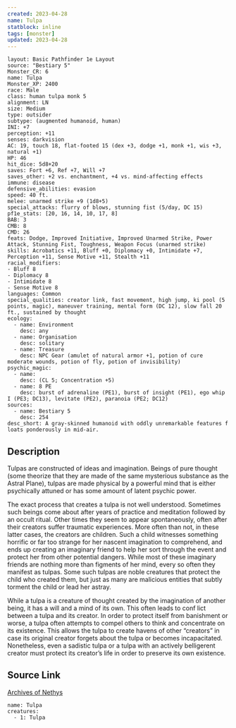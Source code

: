 ```yaml
---
created: 2023-04-28
name: Tulpa
statblock: inline
tags: [monster]
updated: 2023-04-28
---
```

```statblock
layout: Basic Pathfinder 1e Layout
source: "Bestiary 5"
Monster_CR: 6
name: Tulpa
Monster_XP: 2400
race: Male
class: human tulpa monk 5
alignment: LN
size: Medium
type: outsider
subtype: (augmented humanoid, human)
INI: +7
perception: +11
senses: darkvision
AC: 19, touch 18, flat-footed 15 (dex +3, dodge +1, monk +1, wis +3, natural +1)
HP: 46
hit_dice: 5d8+20
saves: Fort +6, Ref +7, Will +7
saves_other: +2 vs. enchantment, +4 vs. mind-affecting effects
immune: disease
defensive_abilities: evasion
speed: 40 ft.
melee: unarmed strike +9 (1d8+5)
special_attacks: flurry of blows, stunning fist (5/day, DC 15)
pf1e_stats: [20, 16, 14, 10, 17, 8]
BAB: 3
CMB: 8
CMD: 26
feats: Dodge, Improved Initiative, Improved Unarmed Strike, Power Attack, Stunning Fist, Toughness, Weapon Focus (unarmed strike)
skills: Acrobatics +11, Bluff +0, Diplomacy +0, Intimidate +7, Perception +11, Sense Motive +11, Stealth +11
racial_modifiers:
- Bluff 8
- Diplomacy 8
- Intimidate 8
- Sense Motive 8
languages: Common
special_qualities: creator link, fast movement, high jump, ki pool (5 points, magic), maneuver training, mental form (DC 12), slow fall 20 ft., sustained by thought
ecology:
  - name: Environment
    desc: any
  - name: Organisation
    desc: solitary
  - name: Treasure
    desc: NPC Gear (amulet of natural armor +1, potion of cure moderate wounds, potion of fly, potion of invisibility)
psychic_magic:
  - name:
    desc: (CL 5; Concentration +5)
  - name: 8 PE
    desc: burst of adrenaline (PE1), burst of insight (PE1), ego whip I (PE3; DC13), levitate (PE2), paranoia (PE2; DC12)
sources:
  - name: Bestiary 5
    desc: 254
desc_short: A gray-skinned humanoid with oddly unremarkable features f loats ponderously in mid-air.
```
## Description
Tulpas are constructed of ideas and imagination. Beings of pure thought (some theorize that they are made of the same mysterious substance as the Astral Plane), tulpas are made physical by a powerful mind that is either psychically attuned or has some amount of latent psychic power.

 The exact process that creates a tulpa is not well understood. Sometimes such beings come about after years of practice and meditation followed by an occult ritual. Other times they seem to appear spontaneously, often after their creators suffer traumatic experiences. More often than not, in these latter cases, the creators are children. Such a child witnesses something horrific or far too strange for her nascent imagination to comprehend, and ends up creating an imaginary friend to help her sort through the event and protect her from other potential dangers. While most of these imaginary friends are nothing more than figments of her mind, every so often they manifest as tulpas. Some such tulpas are noble creatures that protect the child who created them, but just as many are malicious entities that subtly torment the child or lead her astray.

 While a tulpa is a creature of thought created by the imagination of another being, it has a will and a mind of its own. This often leads to conf lict between a tulpa and its creator. In order to protect itself from banishment or worse, a tulpa often attempts to compel others to think and concentrate on its existence. This allows the tulpa to create havens of other “creators” in case its original creator forgets about the tulpa or becomes incapacitated. Nonetheless, even a sadistic tulpa or a tulpa with an actively belligerent creator must protect its creator’s life in order to preserve its own existence.
## Source Link
[Archives of Nethys](https://aonprd.com/MonsterDisplay.aspx?ItemName=Tulpa)
```encounter-table
name: Tulpa
creatures:
  - 1: Tulpa
```
